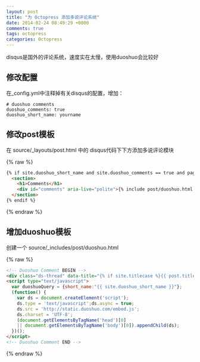 ```yaml
---
layout: post
title: "为 Octopress 添加多说评论系统"
date: 2014-02-24 08:49:29 +0000
comments: true
tags: octopress
categories: Octopress
---
```



disqus是国外的评论系统，速度实在太慢，使用duoshuo会比较好
## 修改配置

在_config.yml中注释掉有关disqus的配置，增加：

```
# duoshuo comments
duoshuo_comments: true
duoshuo_short_name: yourname
```

## 修改post模板

在 source/_layouts/post.html 中的 disqus代码下下方添加多说评论模块

{% raw %}
```html
{% if site.duoshuo_short_name and site.duoshuo_comments == true and page.comments == true %}
  <section>
    <h1>Comments</h1>
    <div id="comments" aria-live="polite">{% include post/duoshuo.html %}</div>
  </section>
{% endif %}
```
{% endraw %}

## 增加duoshuo模板

创建一个 source/_includes/post/duoshuo.html

{% raw %}
```html
<!-- Duoshuo Comment BEGIN -->
<div class="ds-thread" data-title="{% if site.titlecase %}{{ post.title | titlecase }}{% else %}{{ post.title }}{% endif %}"></div>
<script type="text/javascript">
  var duoshuoQuery = {short_name:"{{ site.duoshuo_short_name }}"};
  (function() {
    var ds = document.createElement('script');
    ds.type = 'text/javascript';ds.async = true;
    ds.src = 'http://static.duoshuo.com/embed.js';
    ds.charset = 'UTF-8';
    (document.getElementsByTagName('head')[0] 
    || document.getElementsByTagName('body')[0]).appendChild(ds);
  })();
</script>
<!-- Duoshuo Comment END -->
```
{% endraw %}
